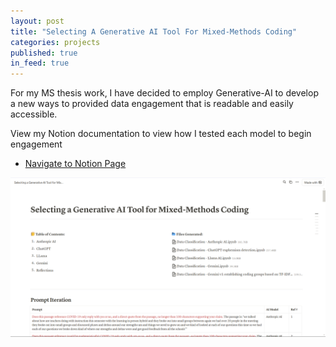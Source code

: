 ```yaml
---
layout: post
title: "Selecting A Generative AI Tool For Mixed-Methods Coding"
categories: projects
published: true
in_feed: true
---
```

For my MS thesis work, I have decided to employ Generative-AI to develop a new ways to provided data engagement that is readable and easily accessible. 
<section>

<section>
View my Notion documentation to view how I tested each model to begin engagement
	<p>
	<ul class="actions">
		<li><a href="https://natalie-castro.notion.site/Selecting-a-Generative-AI-Tool-for-Mixed-Methods-Coding-11a56d64b28980e59105e37d87580848" class="button fit small">Navigate to Notion Page</a></li>
	</ul>
  </p>
  
</section>

<div class="box alt">
		<div class="row gtr-50 gtr-uniform">
			<div class="col-12"><span class="image fit"><img src="/assets/images/ai_notion.png" alt="A screenshot of the Notion page the link refers to" /></span></div>
			</div>
	</div>
